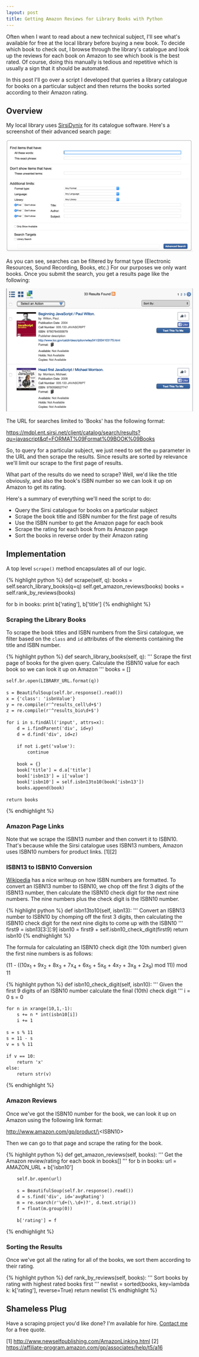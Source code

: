 ```yaml
---
layout: post
title: Getting Amazon Reviews for Library Books with Python
---
```


Often when I want to read about a new technical subject, I'll see what's available for free at the 
local library before buying a new book. To decide which book to check out, I browse through the library's
catalogue and look up the reviews for each book on Amazon to see which book is the best rated. 
Of course, doing this manually is tedious and repetitive which is usually a sign that it should be 
automated. 

In this post I'll go over a script I developed that queries a library catalogue for books on a particular 
subject and then returns the books sorted according to their Amazon rating.

## Overview

My local library uses [SirsiDynix](http://www.sirsidynix.com/) for its catalogue software. Here's a 
screenshot of their advanced search page:

![Search Image](/assets/sirsi/advanced_search.png)

As you can see, searches can be filtered by format type (Electronic Resources, Sound Recording, Books, etc.) 
For our purposes we only want books. Once you submit the search, you get a results page like the following:

![Results Image](/assets/sirsi/search_results.png)

The URL for searches limited to 'Books' has the following format:

https://mdpl.ent.sirsi.net/client/catalog/search/results?qu=javascript&qf=FORMAT%09Format%09BOOK%09Books

So, to query for a particular subject, we just need to set the `qu` parameter in the URL and then scrape 
the results. Since results are sorted by relevance we'll limit our scrape to the first page of results. 

What part of the results do we need to scrape? Well, we'd like the title obviously, and also the book's 
ISBN number so we can look it up on Amazon to get its rating.

Here's a summary of everything we'll need the script to do:

* Query the Sirsi catalogue for books on a particular subject
* Scrape the book title and ISBN number for the first page of results
* Use the ISBN number to get the Amazon page for each book
* Scrape the rating for each book from its Amazon page
* Sort the books in reverse order by their Amazon rating

## Implementation

A top level `scrape()` method encapsulates all of our logic.

{% highlight python %}
def scrape(self, q):
   books = self.search_library_books(q=q)
   self.get_amazon_reviews(books)
   books = self.rank_by_reviews(books)

   for b in books:
       print b['rating'], b['title']
{% endhighlight %}

### Scraping the Library Books

To scrape the book titles and ISBN numbers from the Sirsi catalogue, we filter based on the 
`class` and `id` attributes of the elements containing the title and ISBN number. 

{% highlight python %}
def search_library_books(self, q):
    '''
    Scrape the first page of books for the given query.
    Calculate the ISBN10 value for each book so we can 
    look it up on Amazon
    '''
    books = []

    self.br.open(LIBRARY_URL.format(q))

    s = BeautifulSoup(self.br.response().read())
    x = {'class': 'isbnValue'}
    y = re.compile(r'^results_cell\d+$')
    z = re.compile(r'^results_bio\d+$')

    for i in s.findAll('input', attrs=x):
        d = i.findParent('div', id=y)
        d = d.find('div', id=z)

        if not i.get('value'):
            continue

        book = {}
        book['title'] = d.a['title']
        book['isbn13'] = i['value']
        book['isbn10'] = self.isbn13to10(book['isbn13'])
        books.append(book)

    return books
{% endhighlight %}

### Amazon Page Links

Note that we scrape the ISBN13 number and then convert it to ISBN10. That's because while the 
Sirsi catalogue uses ISBN13 numbers, Amazon uses ISBN10 numbers for product links. [1][2]

### ISBN13 to ISBN10 Conversion
[Wikipedia](http://en.wikipedia.org/wiki/International_Standard_Book_Number#ISBN-10_check_digit_calculation) has a nice writeup
on how ISBN numbers are formatted. To convert an ISBN13 number to ISBN10, we chop off the first 3 digits of the ISBN13 number, then
calculate the ISBN10 check digit for the next nine numbers. The nine numbers plus the check digit is the ISBN10 number.

{% highlight python %}
def isbn13to10(self, isbn13):
    '''
    Convert an ISBN13 number to ISBN10 by chomping off the
    first 3 digits, then calculating the ISBN10 check digit 
    for the next nine digits to come up with the ISBN10 
    '''
    first9 = isbn13[3:][:9]
    isbn10 = first9 + self.isbn10_check_digit(first9)
    return isbn10
{% endhighlight %}

The formula for calculating an ISBN10 check digit (the 10th number) given the first nine numbers
is as follows:

(11 - ((10x<sub>1</sub> + 9x<sub>2</sub> + 8x<sub>3</sub> + 7x<sub>4</sub> + 6x<sub>5</sub> + 5x<sub>6</sub> + 4x<sub>7</sub> + 3x<sub>8</sub> + 2x<sub>9</sub>) mod 11)) mod 11

{% highlight python %}
def isbn10_check_digit(self, isbn10):
    '''
    Given the first 9 digits of an ISBN10 number calculate
    the final (10th) check digit
    '''
    i = 0
    s = 0

    for n in xrange(10,1,-1):
        s += n * int(isbn10[i])
        i += 1

    s = s % 11
    s = 11 - s
    v = s % 11
        
    if v == 10:
        return 'x'
    else:
        return str(v)
{% endhighlight %}

### Amazon Reviews

Once we've got the ISBN10 number for the book, we can look it up on Amazon using the following link
format:

http://www.amazon.com/gp/product/\<ISBN10\>

Then we can go to that page and scrape the rating for the book.

{% highlight python %}
def get_amazon_reviews(self, books):
    '''
    Get the Amazon review/rating for each book in books[]
    '''
    for b in books:
        url = AMAZON_URL + b['isbn10']

        self.br.open(url)

        s = BeautifulSoup(self.br.response().read())
        d = s.find('div', id='avgRating')
        m = re.search(r'\d+(\.\d+)?', d.text.strip())
        f = float(m.group(0))

        b['rating'] = f
{% endhighlight %}

### Sorting the Results

Once we've got all the rating for all of the books, we sort them according to their rating.

{% highlight python %}
def rank_by_reviews(self, books):
    ''' 
    Sort books by rating with highest rated books first
    '''
    newlist = sorted(books, key=lambda k: k['rating'], reverse=True) 
    return newlist
{% endhighlight %}

## Shameless Plug

Have a scraping project you'd like done? I'm available for hire. [Contact me](/contact) 
for a free quote.

[1] http://www.newselfpublishing.com/AmazonLinking.html 
[2] https://affiliate-program.amazon.com/gp/associates/help/t5/a16